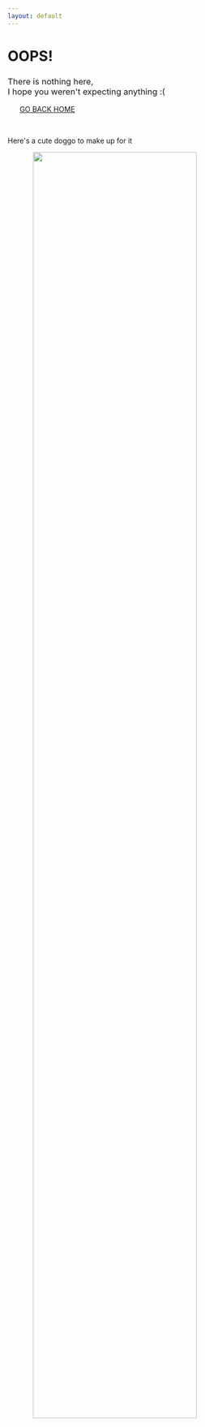 ```yaml
---
layout: default
---
```


# OOPS!
<h3 style="font-weight: 400;">There is nothing here,<br class="mobile-only"/> I hope you weren't expecting anything :(</h3>

&nbsp;&nbsp;&nbsp;&nbsp;&nbsp;&nbsp;[GO BACK HOME](/)

<br/>

Here's a cute doggo to make up for it

<img src="https://placedog.net/500" id="plsinsertdoggo" style="width: 80%; margin: auto; display: block;" loading="lazy" />

<br/>

<script>
  document.getElementById("plsinsertdoggo").src = "https://placedog.net/500?" + new Date().getTime()
</script>
